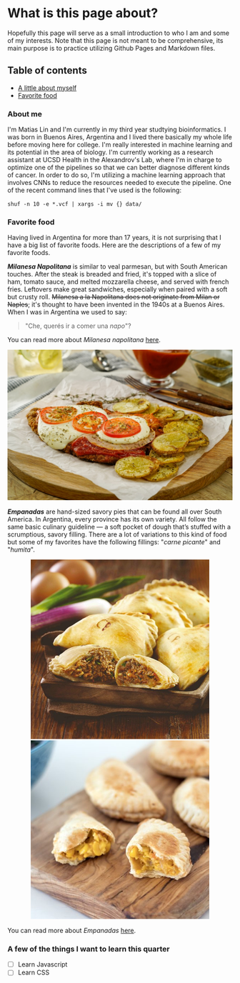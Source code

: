 # What is this page about?
Hopefully this page will serve as a small introduction to who I am and some of my interests. Note that this page is not meant to be comprehensive, its main purpose is to practice utilizing Github Pages and Markdown files. 

## Table of contents
- [A little about myself](#about-me)
- [Favorite food](#favorite-food)

### About me
I'm Matias Lin and I'm currently in my third year studtying bioinformatics. I was born in Buenos Aires, Argentina and I lived there basically my whole life before moving here for college. I'm really interested in machine learning and its potential in the area of biology. I'm currently working as a research assistant at UCSD Health in the Alexandrov's Lab, where I'm in charge to optimize one of the pipelines so that we can better diagnose different kinds of cancer. In order to do so, I'm utilizing a machine learning approach that involves CNNs to reduce the resources needed to execute the pipeline.
One of the recent command lines that I've used is the following:
```
shuf -n 10 -e *.vcf | xargs -i mv {} data/
```

### Favorite food
Having lived in Argentina for more than 17 years, it is not surprising that I have a big list of favorite foods. Here are the descriptions of a few of my favorite foods.

**_Milanesa Napolitana_** is similar to veal parmesan, but with South American touches. After the steak is breaded and fried, it's topped with a slice of ham, tomato sauce, and melted mozzarella cheese, and served with french fries. Leftovers make great sandwiches, especially when paired with a soft but crusty roll. ~~Milanesa a la Napolitana does not originate from Milan or Naples~~; it's thought to have been invented in the 1940s at a Buenos Aires. When I was in Argentina we used to say: 
> "Che, querés ir a comer una *napo*"?

You can read more about *Milanesa napolitana* [here](https://www.thespruceeats.com/milanesa-napolitana-argentinian-fried-steak-3029473?utm_source=emailshare&utm_medium=social&utm_campaign=shareurlbuttons).

<img src="./images/napo.jpg" width="1250">

**_Empanadas_** are hand-sized savory pies that can be found all over South America. In Argentina, every province has its own variety. All follow the same basic culinary guideline — a soft pocket of dough that’s stuffed with a scrumptious, savory filling. There are a lot of variations to this kind of food but some of my favorites have the following fillings: "*carne picante*" and "*humita*".

<p align="middle">
  <img src="./images/empanada_carne_picante.jpg" width="400">
  <img src="./images/empanada_humita.jpg" width="400">
</p>

You can read more about *Empanadas* [here](https://theculturetrip.com/south-america/argentina/articles/a-brief-history-of-the-empanada/).

### A few of the things I want to learn this quarter
- [ ]  Learn Javascript
- [ ]  Learn CSS
